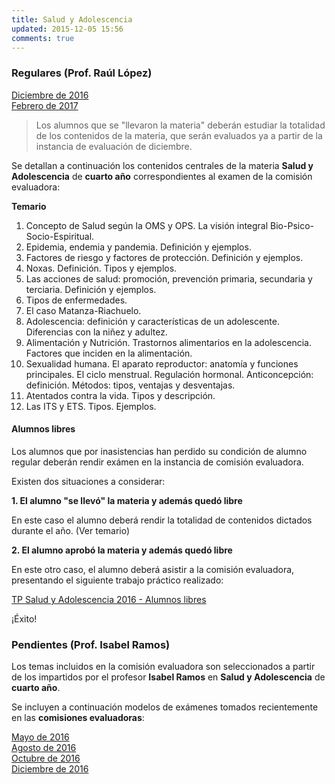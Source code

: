 ```yaml
---
title: Salud y Adolescencia
updated: 2015-12-05 15:56
comments: true
---
```


### Regulares (Prof. Raúl López)

<i class="fa fa-download" aria-hidden="true"></i>  [Diciembre de 2016](../docs/sanjose/4saad/lopez/regulares/2016_12_com_eval_saludyadol_4to.pdf)<br />
<i class="fa fa-download" aria-hidden="true"></i>  [Febrero de 2017](../docs/sanjose/4saad/lopez/regulares/2017_02_23_com_eva_saludyadol.pdf)



> Los alumnos que se "llevaron la materia" deberán estudiar la totalidad de los contenidos de la materia, que serán evaluados ya a partir de la instancia de evaluación de diciembre. 

Se detallan a continuación los contenidos centrales de la materia **Salud y Adolescencia** de **cuarto año** correspondientes al examen de la comisión evaluadora: 

**Temario**

1. Concepto de Salud según la OMS y OPS. La visión integral Bio-Psico-Socio-Espiritual.
2. Epidemia, endemia y pandemia. Definición y ejemplos. 
3. Factores de riesgo y factores de protección. Definición y ejemplos.
4. Noxas. Definición. Tipos y ejemplos. 
5. Las acciones de salud: promoción, prevención primaria, secundaria y terciaria. Definición y ejemplos. 
5. Tipos de enfermedades. 
6. El caso Matanza-Riachuelo. 
7. Adolescencia: definición y características de un adolescente. Diferencias con la niñez y adultez.
8. Alimentación y Nutrición. Trastornos alimentarios en la adolescencia. Factores que inciden en la alimentación. 
9. Sexualidad humana. El aparato reproductor: anatomía y funciones principales. El ciclo menstrual. Regulación hormonal. Anticoncepción: definición. Métodos: tipos, ventajas y desventajas. 
10. Atentados contra la vida. Tipos y descripción. 
11. Las ITS y ETS. Tipos. Ejemplos.
 
#### Alumnos libres

Los alumnos que por inasistencias han perdido su condición de alumno regular deberán rendir exámen en la instancia de comisión evaluadora. 

Existen dos situaciones a considerar: 

**1. El alumno "se llevó" la materia y además quedó libre**

En este caso el alumno deberá rendir la totalidad de contenidos dictados durante el año. (Ver temario)

**2. El alumno aprobó la materia y además quedó libre**

En este otro caso, el alumno deberá asistir a la comisión evaluadora, presentando el siguiente trabajo práctico realizado: 

<i class="fa fa-download" aria-hidden="true"></i>  [TP Salud y Adolescencia 2016 - Alumnos libres](../docs/sanjose/4saad/lopez/libres/4_saludyadol_libres_com_eval.pdf)

¡Éxito!


### Pendientes (Prof. Isabel Ramos) 

Los temas incluidos en la comisión evaluadora son seleccionados a partir de los impartidos por el profesor **Isabel Ramos** en **Salud y Adolescencia** de **cuarto año**. 

Se incluyen a continuación modelos de exámenes tomados recientemente en las **comisiones evaluadoras**: 

<i class="fa fa-download" aria-hidden="true"></i>  [Mayo de 2016](../docs/sanjose/4saad/ramos/2016_05_24_com_eva_saludyadol_ramos.pdf)<br />
<i class="fa fa-download" aria-hidden="true"></i>  [Agosto de 2016](../docs/sanjose/4saad/ramos/2016_08_02_com_eva_saludyadol_ramos.pdf)<br />
<i class="fa fa-download" aria-hidden="true"></i>  [Octubre de 2016](../docs/sanjose/4saad/ramos/2016_10_com_eva_saludyadol_ramos.pdf)<br />
<i class="fa fa-download" aria-hidden="true"></i>  [Diciembre de 2016](../docs/sanjose/4saad/ramos/2016_12_06_com_eva_saludyadol_ramos.pdf)
